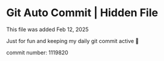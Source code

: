 # Git Auto Commit | Hidden File

This file was added Feb 12, 2025

Just for fun and keeping my daily git commit active 🤪

commit number: 1119820
